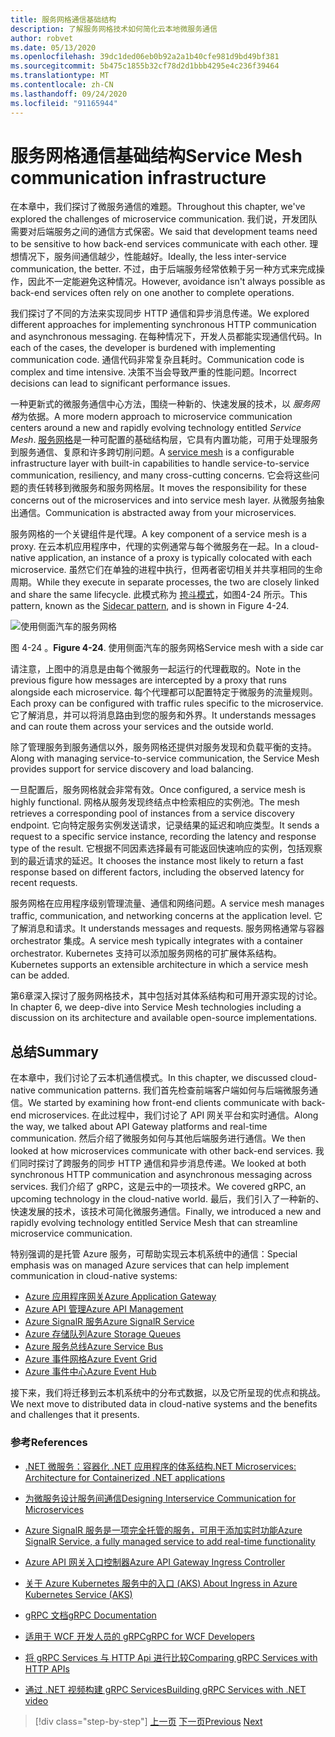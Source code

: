 ```yaml
---
title: 服务网格通信基础结构
description: 了解服务网格技术如何简化云本地微服务通信
author: robvet
ms.date: 05/13/2020
ms.openlocfilehash: 39dc1ded06eb0b92a2a1b40cfe981d9bd49bf381
ms.sourcegitcommit: 5b475c1855b32cf78d2d1bbb4295e4c236f39464
ms.translationtype: MT
ms.contentlocale: zh-CN
ms.lasthandoff: 09/24/2020
ms.locfileid: "91165944"
---
```

# <a name="service-mesh-communication-infrastructure"></a><span data-ttu-id="d3c9b-103">服务网格通信基础结构</span><span class="sxs-lookup"><span data-stu-id="d3c9b-103">Service Mesh communication infrastructure</span></span>

<span data-ttu-id="d3c9b-104">在本章中，我们探讨了微服务通信的难题。</span><span class="sxs-lookup"><span data-stu-id="d3c9b-104">Throughout this chapter, we've explored the challenges of microservice communication.</span></span> <span data-ttu-id="d3c9b-105">我们说，开发团队需要对后端服务之间的通信方式保密。</span><span class="sxs-lookup"><span data-stu-id="d3c9b-105">We said that development teams need to be sensitive to how back-end services communicate with each other.</span></span> <span data-ttu-id="d3c9b-106">理想情况下，服务间通信越少，性能越好。</span><span class="sxs-lookup"><span data-stu-id="d3c9b-106">Ideally, the less inter-service communication, the better.</span></span> <span data-ttu-id="d3c9b-107">不过，由于后端服务经常依赖于另一种方式来完成操作，因此不一定能避免这种情况。</span><span class="sxs-lookup"><span data-stu-id="d3c9b-107">However, avoidance isn't always possible as back-end services often rely on one another to complete operations.</span></span>

<span data-ttu-id="d3c9b-108">我们探讨了不同的方法来实现同步 HTTP 通信和异步消息传递。</span><span class="sxs-lookup"><span data-stu-id="d3c9b-108">We explored different approaches for implementing synchronous HTTP communication and asynchronous messaging.</span></span> <span data-ttu-id="d3c9b-109">在每种情况下，开发人员都能实现通信代码。</span><span class="sxs-lookup"><span data-stu-id="d3c9b-109">In each of the cases, the developer is burdened with implementing communication code.</span></span> <span data-ttu-id="d3c9b-110">通信代码非常复杂且耗时。</span><span class="sxs-lookup"><span data-stu-id="d3c9b-110">Communication code is complex and time intensive.</span></span> <span data-ttu-id="d3c9b-111">决策不当会导致严重的性能问题。</span><span class="sxs-lookup"><span data-stu-id="d3c9b-111">Incorrect decisions can lead to significant performance issues.</span></span>

<span data-ttu-id="d3c9b-112">一种更新式的微服务通信中心方法，围绕一种新的、快速发展的技术，以 *服务网格*为依据。</span><span class="sxs-lookup"><span data-stu-id="d3c9b-112">A more modern approach to microservice communication centers around a new and rapidly evolving technology entitled *Service Mesh*.</span></span> <span data-ttu-id="d3c9b-113">[服务网格](https://www.nginx.com/blog/what-is-a-service-mesh/)是一种可配置的基础结构层，它具有内置功能，可用于处理服务到服务通信、复原和许多跨切削问题。</span><span class="sxs-lookup"><span data-stu-id="d3c9b-113">A [service mesh](https://www.nginx.com/blog/what-is-a-service-mesh/) is a configurable infrastructure layer with built-in capabilities to handle service-to-service communication, resiliency, and many cross-cutting concerns.</span></span> <span data-ttu-id="d3c9b-114">它会将这些问题的责任转移到微服务和服务网格层。</span><span class="sxs-lookup"><span data-stu-id="d3c9b-114">It moves the responsibility for these concerns out of the microservices and into service mesh layer.</span></span> <span data-ttu-id="d3c9b-115">从微服务抽象出通信。</span><span class="sxs-lookup"><span data-stu-id="d3c9b-115">Communication is abstracted away from your microservices.</span></span>

<span data-ttu-id="d3c9b-116">服务网格的一个关键组件是代理。</span><span class="sxs-lookup"><span data-stu-id="d3c9b-116">A key component of a service mesh is a proxy.</span></span> <span data-ttu-id="d3c9b-117">在云本机应用程序中，代理的实例通常与每个微服务在一起。</span><span class="sxs-lookup"><span data-stu-id="d3c9b-117">In a cloud-native application, an instance of a proxy is typically colocated with each microservice.</span></span> <span data-ttu-id="d3c9b-118">虽然它们在单独的进程中执行，但两者密切相关并共享相同的生命周期。</span><span class="sxs-lookup"><span data-stu-id="d3c9b-118">While they execute in separate processes, the two are closely linked and share the same lifecycle.</span></span> <span data-ttu-id="d3c9b-119">此模式称为 [挎斗模式](/azure/architecture/patterns/sidecar)，如图4-24 所示。</span><span class="sxs-lookup"><span data-stu-id="d3c9b-119">This pattern, known as the [Sidecar pattern](/azure/architecture/patterns/sidecar), and is shown in Figure 4-24.</span></span>

![使用侧面汽车的服务网格](./media/service-mesh-with-side-car.png)

<span data-ttu-id="d3c9b-121">图 4-24  。</span><span class="sxs-lookup"><span data-stu-id="d3c9b-121">**Figure 4-24**.</span></span> <span data-ttu-id="d3c9b-122">使用侧面汽车的服务网格</span><span class="sxs-lookup"><span data-stu-id="d3c9b-122">Service mesh with a side car</span></span>

<span data-ttu-id="d3c9b-123">请注意，上图中的消息是由每个微服务一起运行的代理截取的。</span><span class="sxs-lookup"><span data-stu-id="d3c9b-123">Note in the previous figure how messages are intercepted by a proxy that runs alongside each microservice.</span></span> <span data-ttu-id="d3c9b-124">每个代理都可以配置特定于微服务的流量规则。</span><span class="sxs-lookup"><span data-stu-id="d3c9b-124">Each proxy can be configured with traffic rules specific to the microservice.</span></span> <span data-ttu-id="d3c9b-125">它了解消息，并可以将消息路由到您的服务和外界。</span><span class="sxs-lookup"><span data-stu-id="d3c9b-125">It understands messages and can route them across your services and the outside world.</span></span>

<span data-ttu-id="d3c9b-126">除了管理服务到服务通信以外，服务网格还提供对服务发现和负载平衡的支持。</span><span class="sxs-lookup"><span data-stu-id="d3c9b-126">Along with managing service-to-service communication, the Service Mesh provides support for service discovery and load balancing.</span></span>

<span data-ttu-id="d3c9b-127">一旦配置后，服务网格就会非常有效。</span><span class="sxs-lookup"><span data-stu-id="d3c9b-127">Once configured, a service mesh is highly functional.</span></span> <span data-ttu-id="d3c9b-128">网格从服务发现终结点中检索相应的实例池。</span><span class="sxs-lookup"><span data-stu-id="d3c9b-128">The mesh retrieves a corresponding pool of instances from a service discovery endpoint.</span></span> <span data-ttu-id="d3c9b-129">它向特定服务实例发送请求，记录结果的延迟和响应类型。</span><span class="sxs-lookup"><span data-stu-id="d3c9b-129">It sends a request to a specific service instance, recording the latency and response type of the result.</span></span> <span data-ttu-id="d3c9b-130">它根据不同因素选择最有可能返回快速响应的实例，包括观察到的最近请求的延迟。</span><span class="sxs-lookup"><span data-stu-id="d3c9b-130">It chooses the instance most likely to return a fast response based on different factors, including the observed latency for recent requests.</span></span>

<span data-ttu-id="d3c9b-131">服务网格在应用程序级别管理流量、通信和网络问题。</span><span class="sxs-lookup"><span data-stu-id="d3c9b-131">A service mesh manages traffic, communication, and networking concerns at the application level.</span></span> <span data-ttu-id="d3c9b-132">它了解消息和请求。</span><span class="sxs-lookup"><span data-stu-id="d3c9b-132">It understands messages and requests.</span></span> <span data-ttu-id="d3c9b-133">服务网格通常与容器 orchestrator 集成。</span><span class="sxs-lookup"><span data-stu-id="d3c9b-133">A service mesh typically integrates with a container orchestrator.</span></span> <span data-ttu-id="d3c9b-134">Kubernetes 支持可以添加服务网格的可扩展体系结构。</span><span class="sxs-lookup"><span data-stu-id="d3c9b-134">Kubernetes supports an extensible architecture in which a service mesh can be added.</span></span>

<span data-ttu-id="d3c9b-135">第6章深入探讨了服务网格技术，其中包括对其体系结构和可用开源实现的讨论。</span><span class="sxs-lookup"><span data-stu-id="d3c9b-135">In chapter 6, we deep-dive into Service Mesh technologies including a discussion on its architecture and available open-source implementations.</span></span>

## <a name="summary"></a><span data-ttu-id="d3c9b-136">总结</span><span class="sxs-lookup"><span data-stu-id="d3c9b-136">Summary</span></span>

<span data-ttu-id="d3c9b-137">在本章中，我们讨论了云本机通信模式。</span><span class="sxs-lookup"><span data-stu-id="d3c9b-137">In this chapter, we discussed cloud-native communication patterns.</span></span> <span data-ttu-id="d3c9b-138">我们首先检查前端客户端如何与后端微服务通信。</span><span class="sxs-lookup"><span data-stu-id="d3c9b-138">We started by examining how front-end clients communicate with back-end microservices.</span></span> <span data-ttu-id="d3c9b-139">在此过程中，我们讨论了 API 网关平台和实时通信。</span><span class="sxs-lookup"><span data-stu-id="d3c9b-139">Along the way, we talked about API Gateway platforms and real-time communication.</span></span> <span data-ttu-id="d3c9b-140">然后介绍了微服务如何与其他后端服务进行通信。</span><span class="sxs-lookup"><span data-stu-id="d3c9b-140">We then looked at how microservices communicate with other back-end services.</span></span> <span data-ttu-id="d3c9b-141">我们同时探讨了跨服务的同步 HTTP 通信和异步消息传递。</span><span class="sxs-lookup"><span data-stu-id="d3c9b-141">We looked at both synchronous HTTP communication and asynchronous messaging across services.</span></span> <span data-ttu-id="d3c9b-142">我们介绍了 gRPC，这是云中的一项技术。</span><span class="sxs-lookup"><span data-stu-id="d3c9b-142">We covered gRPC, an upcoming technology in the cloud-native world.</span></span> <span data-ttu-id="d3c9b-143">最后，我们引入了一种新的、快速发展的技术，该技术可简化微服务通信。</span><span class="sxs-lookup"><span data-stu-id="d3c9b-143">Finally, we introduced a new and rapidly evolving technology entitled Service Mesh that can streamline microservice communication.</span></span>

<span data-ttu-id="d3c9b-144">特别强调的是托管 Azure 服务，可帮助实现云本机系统中的通信：</span><span class="sxs-lookup"><span data-stu-id="d3c9b-144">Special emphasis was on managed Azure services that can help implement communication in cloud-native systems:</span></span>

- [<span data-ttu-id="d3c9b-145">Azure 应用程序网关</span><span class="sxs-lookup"><span data-stu-id="d3c9b-145">Azure Application Gateway</span></span>](/azure/application-gateway/overview)
- [<span data-ttu-id="d3c9b-146">Azure API 管理</span><span class="sxs-lookup"><span data-stu-id="d3c9b-146">Azure API Management</span></span>](https://azure.microsoft.com/services/api-management/)
- [<span data-ttu-id="d3c9b-147">Azure SignalR 服务</span><span class="sxs-lookup"><span data-stu-id="d3c9b-147">Azure SignalR Service</span></span>](https://azure.microsoft.com/services/signalr-service/)
- [<span data-ttu-id="d3c9b-148">Azure 存储队列</span><span class="sxs-lookup"><span data-stu-id="d3c9b-148">Azure Storage Queues</span></span>](/azure/storage/queues/storage-queues-introduction)
- [<span data-ttu-id="d3c9b-149">Azure 服务总线</span><span class="sxs-lookup"><span data-stu-id="d3c9b-149">Azure Service Bus</span></span>](/azure/service-bus-messaging/service-bus-messaging-overview)
- [<span data-ttu-id="d3c9b-150">Azure 事件网格</span><span class="sxs-lookup"><span data-stu-id="d3c9b-150">Azure Event Grid</span></span>](/azure/event-grid/overview)
- [<span data-ttu-id="d3c9b-151">Azure 事件中心</span><span class="sxs-lookup"><span data-stu-id="d3c9b-151">Azure Event Hub</span></span>](https://azure.microsoft.com/services/event-hubs/)

<span data-ttu-id="d3c9b-152">接下来，我们将迁移到云本机系统中的分布式数据，以及它所呈现的优点和挑战。</span><span class="sxs-lookup"><span data-stu-id="d3c9b-152">We next move to distributed data in cloud-native systems and the benefits and challenges that it presents.</span></span>

### <a name="references"></a><span data-ttu-id="d3c9b-153">参考</span><span class="sxs-lookup"><span data-stu-id="d3c9b-153">References</span></span>

- [<span data-ttu-id="d3c9b-154">.NET 微服务：容器化 .NET 应用程序的体系结构</span><span class="sxs-lookup"><span data-stu-id="d3c9b-154">.NET Microservices: Architecture for Containerized .NET applications</span></span>](https://dotnet.microsoft.com/download/thank-you/microservices-architecture-ebook)

- [<span data-ttu-id="d3c9b-155">为微服务设计服务间通信</span><span class="sxs-lookup"><span data-stu-id="d3c9b-155">Designing Interservice Communication for Microservices</span></span>](/azure/architecture/microservices/design/interservice-communication)

- [<span data-ttu-id="d3c9b-156">Azure SignalR 服务是一项完全托管的服务，可用于添加实时功能</span><span class="sxs-lookup"><span data-stu-id="d3c9b-156">Azure SignalR Service, a fully managed service to add real-time functionality</span></span>](https://azure.microsoft.com/blog/azure-signalr-service-a-fully-managed-service-to-add-real-time-functionality/)

- [<span data-ttu-id="d3c9b-157">Azure API 网关入口控制器</span><span class="sxs-lookup"><span data-stu-id="d3c9b-157">Azure API Gateway Ingress Controller</span></span>](https://azure.github.io/application-gateway-kubernetes-ingress/)

- [<span data-ttu-id="d3c9b-158">关于 Azure Kubernetes 服务中的入口 (AKS) </span><span class="sxs-lookup"><span data-stu-id="d3c9b-158">About Ingress in Azure Kubernetes Service (AKS)</span></span>](https://vincentlauzon.com/2018/10/10/about-ingress-in-azure-kubernetes-service-aks/)

- [<span data-ttu-id="d3c9b-159">gRPC 文档</span><span class="sxs-lookup"><span data-stu-id="d3c9b-159">gRPC Documentation</span></span>](https://grpc.io/docs/guides/)

- [<span data-ttu-id="d3c9b-160">适用于 WCF 开发人员的 gRPC</span><span class="sxs-lookup"><span data-stu-id="d3c9b-160">gRPC for WCF Developers</span></span>](../grpc-for-wcf-developers/index.md)

- [<span data-ttu-id="d3c9b-161">将 gRPC Services 与 HTTP Api 进行比较</span><span class="sxs-lookup"><span data-stu-id="d3c9b-161">Comparing gRPC Services with HTTP APIs</span></span>](/aspnet/core/grpc/comparison?view=aspnetcore-3.0)

- [<span data-ttu-id="d3c9b-162">通过 .NET 视频构建 gRPC Services</span><span class="sxs-lookup"><span data-stu-id="d3c9b-162">Building gRPC Services with .NET video</span></span>](https://channel9.msdn.com/Shows/The-Cloud-Native-Show/Building-Microservices-with-gRPC-and-NET)

>[!div class="step-by-step"]
><span data-ttu-id="d3c9b-163">[上一页](grpc.md)
>[下一页](distributed-data.md)</span><span class="sxs-lookup"><span data-stu-id="d3c9b-163">[Previous](grpc.md)
[Next](distributed-data.md)</span></span>

